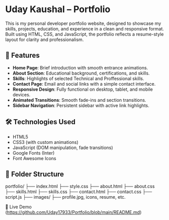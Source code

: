 # Uday Kaushal – Portfolio

This is my personal developer portfolio website, designed to showcase my skills, projects, education, and experience in a clean and responsive format. Built using HTML, CSS, and JavaScript, the portfolio reflects a resume-style layout for clarity and professionalism.

## 📌 Features

- **Home Page**: Brief introduction with smooth entrance animations.
- **About Section**: Educational background, certifications, and skills.
- **Skills**: Highlights of selected Technical and Proffessional skills.
- **Contact Page**: Email and social links with a simple contact interface.
- **Responsive Design**: Fully functional on desktop, tablet, and mobile devices.
- **Animated Transitions**: Smooth fade-ins and section transitions.
- **Sidebar Navigation**: Persistent sidebar with active link highlights.

## 🛠️ Technologies Used

- HTML5
- CSS3 (with custom animations)
- JavaScript (DOM manipulation, fade transitions)
- Google Fonts (Inter)
- Font Awesome Icons

## 📁 Folder Structure
portfolio/
├── index.html
├── style.css
├── about.html
├── about.css
├── skills.html
├── skills.css
├── contact.html
├── contact.css
├── script.js
├── images/
├── profile.jpg, icons, resume, etc.

🔗 Live Demo
(https://github.com/Uday17933/Portfolio/blob/main/README.md)


